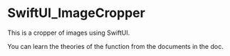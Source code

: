 # SwiftUI_ImageCropper
This is a cropper of images using SwiftUI.

You can learn the theories of the function from the documents in the doc.
